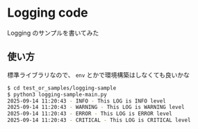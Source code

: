 # Logging code 

Logging のサンプルを書いてみた

## 使い方

標準ライブラリなので、 `env` とかで環境構築はしなくても良いかな

 ```bash
$ cd test_or_samples/logging-sample 
$ python3 logging-sample-main.py 
2025-09-14 11:20:43 - INFO - This LOG is INFO level
2025-09-14 11:20:43 - WARNING - This LOG is WARNING level
2025-09-14 11:20:43 - ERROR - This LOG is ERROR level
2025-09-14 11:20:43 - CRITICAL - This LOG is CRITICAL level
 ```

